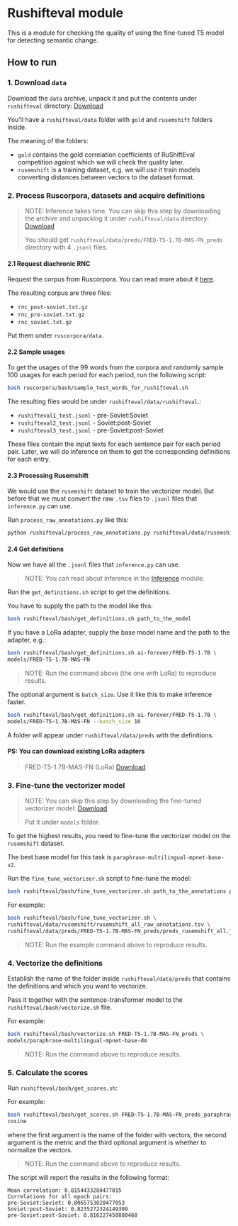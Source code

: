 # Rushifteval module

This is a module for checking the quality of using the fine-tuned T5 model for
detecting semantic change.

## How to run

### 1. Download `data`

Download the `data` archive, unpack it and put the contents under `rushifteval` directory:
[Download](https://github.com/anonymousP9k/definition-modeling/issues/7)

You'll have a `rushifteval/data` folder with `gold` and `rusemshift` folders
inside.

The meaning of the folders:

- `gold` contains the gold correlation coefficients of RuShiftEval competition
against which we will check the quality later.
- `rusemshift` is a training dataset, e.g. we will use it train models converting distances
between vectors to the dataset format.

### 2. Process Ruscorpora, datasets and acquire definitions

> NOTE: Inference takes time.
> You can skip this step by downloading the archive and
> unpacking it under `rushifteval/data` directory:
> [Download](https://github.com/anonymousP9k/definition-modeling/issues/5)
>
> You should get `rushifteval/data/preds/FRED-T5-1.7B-MAS-FN_preds` directory
> with 4 `.jsonl` files.

#### 2.1 Request diachronic RNC

Request the corpus from Ruscorpora.
You can read more about it [here](https://ruscorpora.ru/page/corpora-datasets/).

The resulting corpus are three files:

- `rnc_post-soviet.txt.gz`
- `rnc_pre-soviet.txt.gz`
- `rnc_soviet.txt.gz`

Put them under `ruscorpora/data`.

#### 2.2 Sample usages

To get the usages of the 99 words from the corpora and randomly sample 100 usages
for each period for each period, run the following script:

```bash
bash ruscorpora/bash/sample_test_words_for_rushifteval.sh
```

The resulting files would be under `rushifteval/data/rushifteval`.:
- `rushifteval1_test.jsonl` - pre-Soviet:Soviet
- `rushifteval2_test.jsonl` - Soviet:post-Soviet
- `rushifteval3_test.jsonl` - pre-Soviet:post-Soviet

These files contain the input texts for each sentence pair for each period pair.
Later, we will do inference on them to get the corresponding definitions for each entry.

#### 2.3 Processing Rusemshift

We would use the `rusemshift` dataset to train the vectorizer model.
But before that we must convert the raw `.tsv` files to `.jsonl` files that `inference.py` can use.

Run `process_raw_annotations.py` like this:

```bash
python rushifteval/process_raw_annotations.py rushifteval/data/rusemshift rushifteval/tmp/for_inference/rusemshift
```

#### 2.4 Get definitions

Now we have all the `.jsonl` files that `inference.py` can use.

> NOTE: You can read about inference in the [Inference](../../model/docs/Inference.md) module.

Run the `get_definitions.sh` script to get the definitions.

You have to supply the path to the model like this:

```bash
bash rushifteval/bash/get_definitions.sh path_to_the_model
```

If you have a LoRa adapter, supply the base model name and the path to the adapter, e.g.:

```bash
bash rushifteval/bash/get_definitions.sh ai-forever/FRED-T5-1.7B \
models/FRED-T5-1.7B-MAS-FN
```

> NOTE: Run the command above (the one with LoRa) to reproduce results.

The optional argument is `batch_size`. Use it like this to make inference faster.

```bash
bash rushifteval/bash/get_definitions.sh ai-forever/FRED-T5-1.7B \
models/FRED-T5-1.7B-MAS-FN --batch_size 16
```

A folder will appear under `rushifteval/data/preds` with the definitions.

#### PS: You can download existing LoRa adapters

> FRED-T5-1.7B-MAS-FN (LoRa)
> [Download](https://github.com/anonymousP9k/definition-modeling/issues/4)

### 3. Fine-tune the vectorizer model

> NOTE: You can skip this step by downloading the fine-tuned vectorizer model:
> [Download](https://github.com/anonymousP9k/definition-modeling/issues/6)
>
> Put it under `models` folder.

To get the highest results, you need to fine-tune the vectorizer model on the `rusemshift` dataset.

The best base model for this task is `paraphrase-multilingual-mpnet-base-v2`.

Run the `fine_tune_vectorizer.sh` script to fine-tune the model:

```bash
bash rushifteval/bash/fine_tune_vectorizer.sh path_to_the_annotations path_to_the_predictions
```

For example:

```bash
bash rushifteval/bash/fine_tune_vectorizer.sh \
rushifteval/data/rusemshift/rusemshift_all_raw_annotations.tsv \
rushifteval/data/preds/FRED-T5-1.7B-MAS-FN_preds/preds_rusemshift_all.jsonl
```

> NOTE: Run the example command above to reproduce results.

### 4. Vectorize the definitions

Establish the name of the folder inside `rushifteval/data/preds` that contains the definitions
and which you want to vectorize.

Pass it together with the sentence-transformer model to the `rushifteval/bash/vectorize.sh` file.

For example:

```bash
bash rushifteval/bash/vectorize.sh FRED-T5-1.7B-MAS-FN_preds \
models/paraphrase-multilingual-mpnet-base-dm
```

> NOTE: Run the command above to reproduce results.

### 5. Calculate the scores

Run `rushifteval/bash/get_scores.sh`:

For example:

```bash
bash rushifteval/bash/get_scores.sh FRED-T5-1.7B-MAS-FN_preds_paraphrase-multilingual-mpnet-base-dm \
cosine
```

where the first argument is the name of the folder with vectors, the second
argument is the metric and the third optional argument is whether to
normalize the vectors.

> NOTE: Run the command above to reproduce results.

The script will report the results in the following format:

```text
Mean correlation: 0.8154433284477015
Correlations for all epoch pairs:
pre-Soviet:Soviet: 0.8065753020477053
Soviet:post-Soviet: 0.8235272324149309
pre-Soviet:post-Soviet: 0.816227450880468
```
